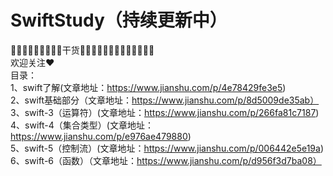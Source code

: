 # SwiftStudy（持续更新中）
🌟🌟🌟🌟🌟🌟🌟🌟🌟干货🌟🌟🌟🌟🌟🌟🌟🌟🌟🌟🌟🌟🌟  
欢迎关注❤️  
目录：  
1、swift了解(文章地址：https://www.jianshu.com/p/4e78429fe3e5)  
2、swift基础部分（文章地址：https://www.jianshu.com/p/8d5009de35ab）  
3、swift-3（运算符）(文章地址：https://www.jianshu.com/p/266fa81c7187)  
4、swift-4（集合类型）(文章地址：https://www.jianshu.com/p/e976ae479880)  
5、swift-5（控制流）(文章地址：https://www.jianshu.com/p/006442e5e19a)  
6、swift-6（函数）（文章地址：https://www.jianshu.com/p/d956f3d7ba08）

